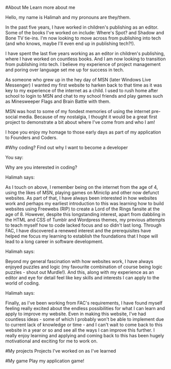 #About Me
Learn more about me

Hello, my name is Halimah and my pronouns are they/them.

In the past five years, I have worked in children's publishing as an editor. Some of the books I've worked on include: Where's Spot? and Shadow and Bone TV tie-ins. I'm now looking to move across from publishing into tech (and who knows, maybe I'll even end up in publishing tech?!).

I have spent the last five years working as an editor in children's publishing, where I have worked on countless books. And I am now looking to transition from publishing into tech. I believe my experience of project management and poring over language set me up for success in tech.

As someone who grew up in the hey day of MSN (later Windows Live Messenger) I wanted my first website to harken back to that time as it was key to my experience of the internet as a child. I used to rush home after school to login to MSN and chat to my school friends and play games such as Minesweeper Flags and Brain Battle with them.

MSN was host to some of my fondest memories of using the internet pre-social media. Because of my nostalgia, I thought it would be a great first project to demonstrate a bit about where I've come from and who I am!

I hope you enjoy my homage to those early days as part of my application to Founders and Coders.

#Why coding?
Find out why I want to become a developer

You say:

Why are you interested in coding?

Halimah says:

As I touch on above, I remember being on the internet from the age of 4, using the likes of MSN, playing games on Miniclip and other now defunct websites. As part of that, I have always been interested in how websites work and perhaps my earliest introduction to this was learning how to build websites using Freewebs (RIP) to create a Lord of the Rings fansite at the age of 8. However, despite this longstanding interest, apart from dabbling in the HTML and CSS of Tumblr and Wordpress themes, my previous attempts to teach myself how to code lacked focus and so didn't last long. Through FAC, I have discovered a renewed interest and the prerequisites have helped me focus my learning to establish the foundations that I hope will lead to a long career in software development.

Halimah says:

Beyond my general fascination with how websites work, I have always enjoyed puzzles and logic (my favourite combination of course being logic puzzles - shout out Murdle!). And this, along with my experience as an editor and eye for detail feel like key skills and interests I can apply to the world of coding.

Halimah says:

Finally, as I've been working from FAC's requirements, I have found myself feeling really excited about the endless possibilities for what I can learn and apply to improve my website. Even in making this website, I've had countless ideas - some of which I probably won't be able to implement due to current lack of knowledge or time - and I can't wait to come back to this website in a year or so and see all the ways I can improve this further. I really enjoy learning and applying and coming back to this has been hugely motivational and exciting for me to work on.

#My projects
Projects I've worked on as I've learned

#My game
Play my application game!